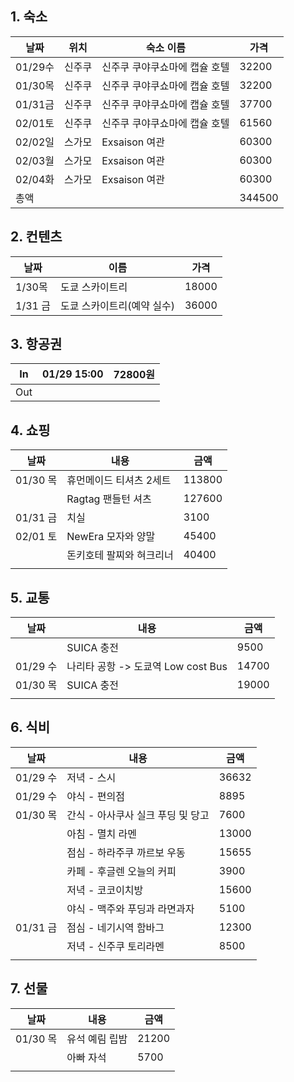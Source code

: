 ## 1. 숙소

| 날짜     | 위치  | 숙소 이름            | 가격     |
| ------ | --- | ---------------- | ------ |
| 01/29수 | 신주쿠 | 신주쿠 쿠야쿠쇼마에 캡슐 호텔 | 32200  |
| 01/30목 | 신주쿠 | 신주쿠 쿠야쿠쇼마에 캡슐 호텔 | 32200  |
| 01/31금 | 신주쿠 | 신주쿠 쿠야쿠쇼마에 캡슐 호텔 | 37700  |
| 02/01토 | 신주쿠 | 신주쿠 쿠야쿠쇼마에 캡슐 호텔 | 61560  |
| 02/02일 | 스가모 | Exsaison 여관      | 60300  |
| 02/03월 | 스가모 | Exsaison 여관      | 60300  |
| 02/04화 | 스가모 | Exsaison 여관      | 60300  |
| 총액     |     |                  | 344500 |

## 2. 컨텐츠

| 날짜     | 이름              | 가격    |
| ------ | --------------- | ----- |
| 1/30목  | 도쿄 스카이트리        | 18000 |
| 1/31 금 | 도쿄 스카이트리(예약 실수) | 36000 |

## 3. 항공권

| In  | 01/29 15:00 | 72800원 |
| --- | ----------- | ------ |
| Out |             |        |

## 4. 쇼핑

| 날짜      | 내용            | 금액     |
| ------- | ------------- | ------ |
| 01/30 목 | 휴먼메이드 티셔츠 2세트 | 113800 |
|         | Ragtag 팬들턴 셔츠 | 127600 |
| 01/31 금 | 치실            | 3100   |
| 02/01 토 | NewEra 모자와 양말 | 45400  |
|         | 돈키호테 팔찌와 혀크리너 | 40400  |
|         |               |        |

## 5. 교통

| 날짜      | 내용                         | 금액    |
| ------- | -------------------------- | ----- |
|         | SUICA 충전                   | 9500  |
| 01/29 수 | 나리타 공항 -> 도쿄역 Low cost Bus | 14700 |
| 01/30 목 | SUICA 충전                   | 19000 |
|         |                            |       |

## 6. 식비
| 날짜      | 내용                   | 금액    |
| ------- | -------------------- | ----- |
| 01/29 수 | 저녁 - 스시              | 36632 |
| 01/29 수 | 야식 - 편의점             | 8895  |
| 01/30 목 | 간식 - 아사쿠사 실크 푸딩 및 당고 | 7600  |
|         | 아침 - 멸치 라멘           | 13000 |
|         | 점심 - 하라주쿠 까르보 우동     | 15655 |
|         | 카페 - 후글렌 오늘의 커피      | 3900  |
|         | 저녁 - 코코이치방           | 15600 |
|         | 야식 - 맥주와 푸딩과 라면과자    | 5100  |
| 01/31 금 | 점심 - 네기시역 함바그        | 12300 |
|         | 저녁 - 신주쿠 토리라멘        | 8500  |
|         |                      |       |

## 7. 선물

| 날짜      | 내용       | 금액    |
| ------- | -------- | ----- |
| 01/30 목 | 유석 예림 립밤 | 21200 |
|         | 아빠 자석    | 5700  |
|         |          |       |
